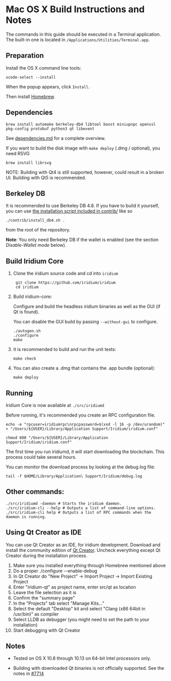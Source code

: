 Mac OS X Build Instructions and Notes
====================================
The commands in this guide should be executed in a Terminal application.
The built-in one is located in `/Applications/Utilities/Terminal.app`.

Preparation
-----------
Install the OS X command line tools:

`xcode-select --install`

When the popup appears, click `Install`.

Then install [Homebrew](https://brew.sh).

Dependencies
----------------------

    brew install automake berkeley-db4 libtool boost miniupnpc openssl pkg-config protobuf python3 qt libevent

See [dependencies.md](dependencies.md) for a complete overview.

If you want to build the disk image with `make deploy` (.dmg / optional), you need RSVG

    brew install librsvg

NOTE: Building with Qt4 is still supported, however, could result in a broken UI. Building with Qt5 is recommended.

Berkeley DB
-----------
It is recommended to use Berkeley DB 4.8. If you have to build it yourself,
you can use [the installation script included in contrib/](/contrib/install_db4.sh)
like so

```shell
./contrib/install_db4.sh .
```

from the root of the repository.

**Note**: You only need Berkeley DB if the wallet is enabled (see the section *Disable-Wallet mode* below).

Build Iridium Core
------------------------

1. Clone the iridium source code and cd into `iridium`

        git clone https://github.com/iridium/iridium
        cd iridium

2.  Build iridium-core:

    Configure and build the headless iridium binaries as well as the GUI (if Qt is found).

    You can disable the GUI build by passing `--without-gui` to configure.

        ./autogen.sh
        ./configure
        make

3.  It is recommended to build and run the unit tests:

        make check

4.  You can also create a .dmg that contains the .app bundle (optional):

        make deploy

Running
-------

Iridium Core is now available at `./src/iridiumd`

Before running, it's recommended you create an RPC configuration file.

    echo -e "rpcuser=iridiumrpc\nrpcpassword=$(xxd -l 16 -p /dev/urandom)" > "/Users/${USER}/Library/Application Support/Iridium/iridium.conf"

    chmod 600 "/Users/${USER}/Library/Application Support/Iridium/iridium.conf"

The first time you run iridiumd, it will start downloading the blockchain. This process could take several hours.

You can monitor the download process by looking at the debug.log file:

    tail -f $HOME/Library/Application\ Support/Iridium/debug.log

Other commands:
-------

    ./src/iridiumd -daemon # Starts the iridium daemon.
    ./src/iridium-cli --help # Outputs a list of command-line options.
    ./src/iridium-cli help # Outputs a list of RPC commands when the daemon is running.

Using Qt Creator as IDE
------------------------
You can use Qt Creator as an IDE, for iridium development.
Download and install the community edition of [Qt Creator](https://www.qt.io/download/).
Uncheck everything except Qt Creator during the installation process.

1. Make sure you installed everything through Homebrew mentioned above
2. Do a proper ./configure --enable-debug
3. In Qt Creator do "New Project" -> Import Project -> Import Existing Project
4. Enter "iridium-qt" as project name, enter src/qt as location
5. Leave the file selection as it is
6. Confirm the "summary page"
7. In the "Projects" tab select "Manage Kits..."
8. Select the default "Desktop" kit and select "Clang (x86 64bit in /usr/bin)" as compiler
9. Select LLDB as debugger (you might need to set the path to your installation)
10. Start debugging with Qt Creator

Notes
-----

* Tested on OS X 10.8 through 10.13 on 64-bit Intel processors only.

* Building with downloaded Qt binaries is not officially supported. See the notes in [#7714](https://github.com/iridium/iridium/issues/7714)
